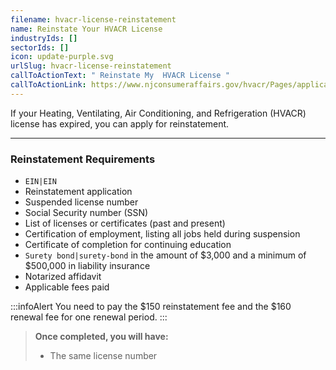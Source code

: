 ```yaml
---
filename: hvacr-license-reinstatement
name: Reinstate Your HVACR License
industryIds: []
sectorIds: []
icon: update-purple.svg
urlSlug: hvacr-license-reinstatement
callToActionText: " Reinstate My  HVACR License "
callToActionLink: https://www.njconsumeraffairs.gov/hvacr/Pages/applications.aspx
---
```

If your Heating, Ventilating, Air Conditioning, and Refrigeration (HVACR) license has expired, you can apply for reinstatement.
___

### Reinstatement Requirements

*  `EIN|EIN` 
* Reinstatement application
* Suspended license number
* Social Security number (SSN)
* List of licenses or certificates (past and present) 
* Certification of employment, listing all jobs held during suspension
* Certificate of completion for continuing education 
*  `Surety bond|surety-bond` in the amount of $3,000 and a minimum of $500,000 in liability insurance
* Notarized affidavit 
* Applicable fees paid

:::infoAlert 
 You need to pay the $150 reinstatement fee and the $160 renewal fee for one renewal period.
:::

> **Once completed, you will have:**
>
> * The same license number